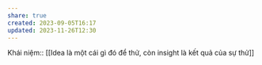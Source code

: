 ```yaml
---
share: true
created: 2023-09-05T16:17
updated: 2023-11-26T12:30
---
```

Khái niệm:: 
[[Idea là một cái gì đó để thử, còn insight là kết quả của sự thử]]
